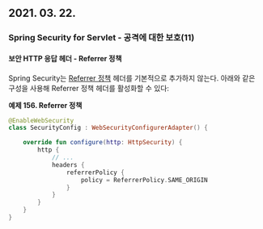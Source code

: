 ## 2021. 03. 22.

### Spring Security for Servlet - 공격에 대한 보호(11)

#### 보안 HTTP 응답 헤더 - Referrer 정책

Spring Security는 [Referrer 정책][headers-referrer-policy] 헤더를 기본적으로 추가하지 않는다. 아래와 같은 구성을 사용해 Referrer 정책 헤더를 활성화할 수 있다:

**예제 156. Referrer 정책**

```kotlin
@EnableWebSecurity
class SecurityConfig : WebSecurityConfigurerAdapter() {

    override fun configure(http: HttpSecurity) {
        http {
            // ...
            headers {
                referrerPolicy {
                    policy = ReferrerPolicy.SAME_ORIGIN
                }
            }
        }
    }
}
```



[headers-referrer-policy]: https://docs.spring.io/spring-security/site/docs/5.4.1/reference/html5/#headers-referrer